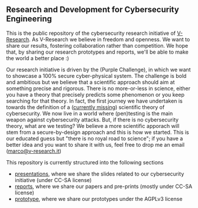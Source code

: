 ## Research and Development for Cybersecurity Engineering
This is the public repository of the cybersecurity research initiative of [V-Research](http://v-research.it).
As V-Research we believe in freedom and openness. 
We want to share our results, fostering collaboration rather than competition. 
We hope that, by sharing our research prototypes and reports, we'll be able to make the world a better place :)

Our research initiative is driven by the (Purple Challenge), in which we want to 
showcase a 100% secure cyber-physical system. The challenge is bold and ambitious but
we believe that a scientific approach should aim at something precise and rigorous. 
There is no more-or-less in science, either you have a theory that precisely predicts
some phenomenon or you keep searching for that theory. In fact, the first journey
we have undertaken is towards the definition of a ([currently missing](https://www.usenix.org/conference/usenixsecurity16/technical-sessions/presentation/herley)) scientific theory of cybersecurity.
We now live in a world where (pen)testing is the main weapon against cybersecurity attacks.
But, if there is no cybersecurity theory, what are we testing? We believe a more scientific 
apporach will stem from a secure-by-design approach and this is how we started.
This is our educated guess but "there is no royal road to science"; if you have a better idea and you 
want to share it with us, feel free to drop me an email (marco@v-research.it)

This repository is currently structured into the following sections
- [presentations](./presentations), where we share the slides related to our cybersecurity initiative (under CC-SA license)
- [reports](./reports), where we share our papers and pre-prints (mostly under CC-SA license)
- [prototype](./prototypes), where we share our prototypes under the AGPLv3 license

